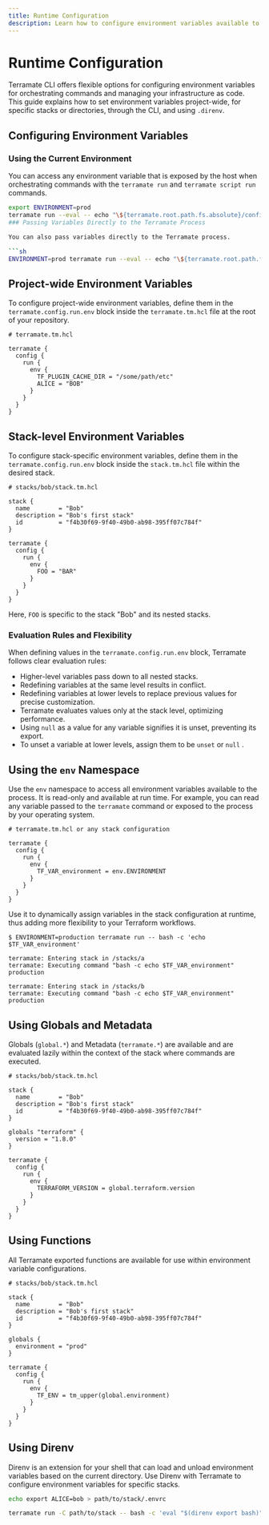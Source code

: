 ```yaml
---
title: Runtime Configuration
description: Learn how to configure environment variables available to the terramate run command.
---
```


# Runtime Configuration

Terramate CLI offers flexible options for configuring environment variables for orchestrating commands and managing your infrastructure as code. This guide explains how to set environment variables project-wide, for specific stacks or directories, through the CLI, and using `.direnv`.

## Configuring Environment Variables

### Using the Current Environment

You can access any environment variable that is exposed by the host when orchestrating commands with the `terramate run` and `terramate script run` commands.

```sh
export ENVIRONMENT=prod
terramate run --eval -- echo "\${terramate.root.path.fs.absolute}/config/${ENVIRONMENT}.tfvars"
### Passing Variables Directly to the Terramate Process

You can also pass variables directly to the Terramate process.

```sh
ENVIRONMENT=prod terramate run --eval -- echo "\${terramate.root.path.fs.absolute}/config/${ENVIRONMENT}.tfvars"
```

## Project-wide Environment Variables
To configure project-wide environment variables, define them in the `terramate.config.run.env` block inside the `terramate.tm.hcl` file at the root of your repository.

```hcl
# terramate.tm.hcl

terramate {
  config {
    run {
      env {
        TF_PLUGIN_CACHE_DIR = "/some/path/etc"
        ALICE = "BOB"
      }
    }
  }
}
```
## Stack-level Environment Variables

To configure stack-specific environment variables, define them in the `terramate.config.run.env` block inside the `stack.tm.hcl` file within the desired stack.

```hcl
# stacks/bob/stack.tm.hcl

stack {
  name        = "Bob"
  description = "Bob's first stack"
  id          = "f4b30f69-9f40-49b0-ab98-395ff07c784f"
}

terramate {
  config {
    run {
      env {
        FOO = "BAR"
      }
    }
  }
}
```

Here, `FOO` is specific to the stack "Bob" and its nested stacks.

### Evaluation Rules and Flexibility
When defining values in the `terramate.config.run.env` block, Terramate follows clear evaluation rules:

- Higher-level variables pass down to all nested stacks.
- Redefining variables at the same level results in conflict.
- Redefining variables at lower levels to replace previous values for precise customization.
- Terramate evaluates values only at the stack level, optimizing performance.
- Using `null` as a value for any variable signifies it is unset, preventing its export.
- To unset a variable at lower levels, assign them to be `unset` or `null` .

## Using the `env` Namespace
Use the `env` namespace to access all environment variables available to the process. It is read-only and available at run time. For example, you can read any variable passed to the `terramate` command or exposed to the process by your operating system.
```hcl
# terramate.tm.hcl or any stack configuration

terramate {
  config {
    run {
      env {
        TF_VAR_environment = env.ENVIRONMENT
      }
    }
  }
}
```
Use it to dynamically assign variables in the stack configuration at runtime, thus adding more flexibility to your Terraform workflows.
```hcl
$ ENVIRONMENT=production terramate run -- bash -c 'echo $TF_VAR_environment'

terramate: Entering stack in /stacks/a
terramate: Executing command "bash -c echo $TF_VAR_environment"
production

terramate: Entering stack in /stacks/b
terramate: Executing command "bash -c echo $TF_VAR_environment"
production
```

## Using Globals and Metadata
Globals (`global.*`) and Metadata (`terramate.*`) are available and are evaluated lazily within the context of the stack where commands are executed.

```hcl
# stacks/bob/stack.tm.hcl

stack {
  name        = "Bob"
  description = "Bob's first stack"
  id          = "f4b30f69-9f40-49b0-ab98-395ff07c784f"
}

globals "terraform" {
  version = "1.8.0"
}

terramate {
  config {
    run {
      env {
        TERRAFORM_VERSION = global.terraform.version
      }
    }
  }
}
```
## Using Functions
All Terramate exported functions are available for use within environment variable configurations.

```hcl
# stacks/bob/stack.tm.hcl

stack {
  name        = "Bob"
  description = "Bob's first stack"
  id          = "f4b30f69-9f40-49b0-ab98-395ff07c784f"
}

globals {
  environment = "prod"
}

terramate {
  config {
    run {
      env {
        TF_ENV = tm_upper(global.environment)
      }
    }
  }
}
```

## Using Direnv
Direnv is an extension for your shell that can load and unload environment variables based on the current directory. Use Direnv with Terramate to configure environment variables for specific stacks.

```sh
echo export ALICE=bob > path/to/stack/.envrc
```

```sh
terramate run -C path/to/stack -- bash -c 'eval "$(direnv export bash)"; echo $ALICE'
```
